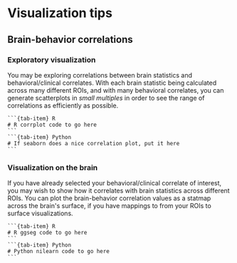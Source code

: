 
# Visualization tips

## Brain-behavior correlations

### Exploratory visualization

You may be exploring correlations between brain statistics and behavioral/clinical correlates. With each brain statistic being calculated across many different ROIs, and with many behavioral correlates, you can generate scatterplots in _small multiples_ in order to see the range of correlations as efficiently as possible.

````{tab-set}
```{tab-item} R
# R corrplot code to go here
```
```{tab-item} Python
# If seaborn does a nice correlation plot, put it here
```
````

### Visualization on the brain

If you have already selected your behavioral/clinical correlate of interest, you may wish to show how it correlates with brain statistics across different ROIs. You can plot the brain-behavior correlation values as a statmap across the brain's surface, if you have mappings to from your ROIs to surface visualizations.

````{tab-set}
```{tab-item} R
# R ggseg code to go here
```
```{tab-item} Python
# Python nilearn code to go here
```
````
